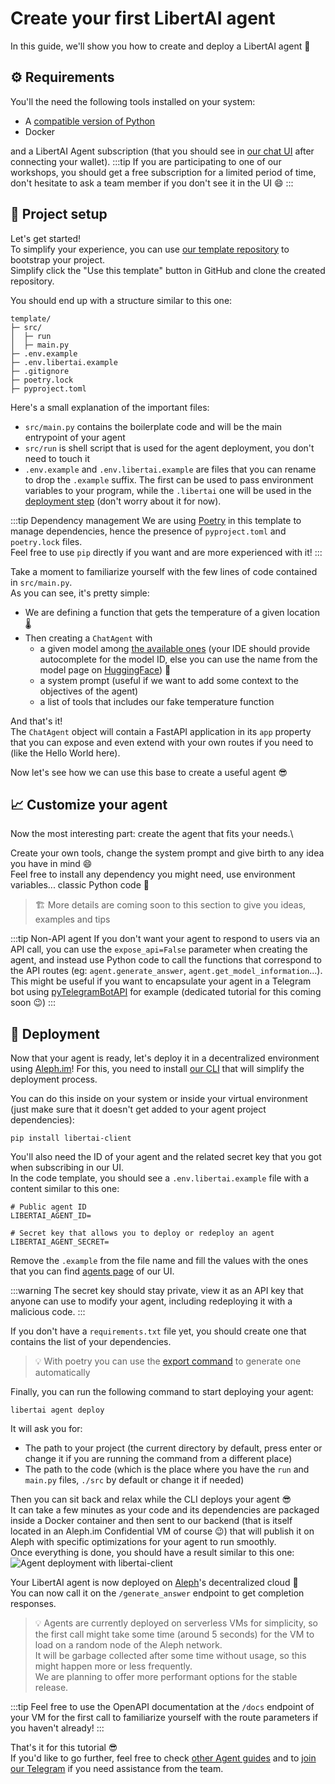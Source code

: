# Create your first LibertAI agent

In this guide, we'll show you how to create and deploy a LibertAI agent 🚀

## ⚙ Requirements

You'll the need the following tools installed on your system:

- A [compatible version of Python](../specifications.md#python)
- Docker

and a LibertAI Agent subscription (that you should see in [our chat UI](https://chat.libertai.io/#/agents) after
connecting your wallet).
:::tip
If you are participating to one of our workshops, you should get a free subscription for a limited period of time, don't
hesitate to ask a team member if you don't see it in the UI 😄
:::

## 🧰 Project setup

Let's get started!\
To simplify your experience, you can use [our template repository](https://github.com/Libertai/libertai-agent-template)
to bootstrap your project.\
Simplify click the "Use this template" button in GitHub and clone the created repository.

You should end up with a structure similar to this one:

```text
template/
├─ src/
│  ├─ run
│  ├─ main.py
├─ .env.example
├─ .env.libertai.example
├─ .gitignore
├─ poetry.lock
├─ pyproject.toml
```

Here's a small explanation of the important files:

- `src/main.py` contains the boilerplate code and will be the main entrypoint of your agent
- `src/run` is shell script that is used for the agent deployment, you don't need to touch it
- `.env.example` and `.env.libertai.example` are files that you can rename to drop the `.example` suffix. The first can
  be used to pass
  environment variables to your program, while the `.libertai` one will be used in the [deployment step](#-deployment)
  (don't worry about it for now).

:::tip Dependency management
We are using [Poetry](https://python-poetry.org/) in this template to manage dependencies, hence the presence of
`pyproject.toml` and `poetry.lock` files.\
Feel free to use `pip` directly if you want and are more experienced with it!
:::

Take a moment to familiarize yourself with the few lines of code contained in `src/main.py`.\
As you can see, it's pretty simple:

- We are defining a function that gets the temperature of a given location 🌡
- Then creating a `ChatAgent` with
    - a given model among [the available ones](../specifications.md#-models) (your IDE
      should provide autocomplete for the model ID, else you can use the name from the model page
      on [HuggingFace](https://huggingface.co)) 🤗
    - a system prompt (useful if we want to add some context to the objectives of the agent)
    - a list of tools that includes our fake temperature function

And that's it!\
The `ChatAgent` object will contain a FastAPI application in its `app` property that you can expose and even extend with
your own routes if you need to (like the Hello World here).

Now let's see how we can use this base to create a useful agent 😎

## 📈 Customize your agent

Now the most interesting part: create the agent that fits your needs.\

Create your own tools, change the system prompt and give birth to any idea you have in mind 😄\
Feel free to install any dependency you might need, use environment variables... classic Python code 🐍

[//]: # (TODO)
> 🏗 More details are coming soon to this section to give you ideas, examples and tips

:::tip Non-API agent
If you don't want your agent to respond to users via an API call, you can use the `expose_api=False` parameter when
creating the agent, and instead use Python code to call the functions that correspond to the API routes (eg:
`agent.generate_answer`, `agent.get_model_information`...).\
This might be useful if you want to encapsulate your agent in a Telegram bot
using [pyTelegramBotAPI](https://github.com/eternnoir/pyTelegramBotAPI) for example (dedicated tutorial for this coming
soon 😉)
:::

## 🚀 Deployment

Now that your agent is ready, let's deploy it in a decentralized environment using [Aleph.im](https://aleph.im)!
For this, you need to install [our CLI](https://pypi.org/project/libertai-client) that will simplify the deployment
process.

You can do this inside on your system or inside your virtual environment (just make sure that it doesn't get added to
your agent project dependencies):

```shell
pip install libertai-client
```

You'll also need the ID of your agent and the related secret key that you got when subscribing in our UI.\
In the code template, you should see a `.env.libertai.example` file with a content similar to this one:

```dotenv
# Public agent ID
LIBERTAI_AGENT_ID=

# Secret key that allows you to deploy or redeploy an agent
LIBERTAI_AGENT_SECRET=
```

Remove the `.example` from the file name and fill the values with the ones that you can
find [agents page](https://chat.libertai.io/#/agents) of our UI.

:::warning
The secret key should stay private, view it as an API key that anyone can use to modify your agent, including
redeploying it with a malicious code.
:::

If you don't have a `requirements.txt` file yet, you should create one that contains the list of your dependencies.
> 💡 With poetry you can use the [export command](https://python-poetry.org/docs/cli/#export) to generate one
> automatically

Finally, you can run the following command to start deploying your agent:

```shell
libertai agent deploy
```

It will ask you for:

- The path to your project (the current directory by default, press enter or change it if you are running the command
  from a different place)
- The path to the code (which is the place where you have the `run` and `main.py` files, `./src` by default or change it
  if needed)

Then you can sit back and relax while the CLI deploys your agent 😎\
It can take a few minutes as your code and its dependencies are packaged inside a Docker container and then sent to
our backend (that is itself located in an Aleph.im Confidential VM of course 😉) that will publish it on Aleph with
specific optimizations for your agent to run smoothly.\
Once everything is done, you should have a result similar to this one:\
![Agent deployment with libertai-client](/assets/agents/deploy.png)

Your LibertAI agent is now deployed on [Aleph](https://aleph.im)'s decentralized cloud 🚀\
You can now call it on the `/generate_answer` endpoint to get completion responses.

> 💡 Agents are currently deployed on serverless VMs for simplicity, so the first call might take some time (around 5
> seconds) for the VM to load on a random node of the Aleph network.\
> It will be garbage collected after some time without usage, so this might happen more or less frequently.\
> We are planning to offer more performant options for the stable release.

:::tip
Feel free to use the OpenAPI documentation at the `/docs` endpoint of your VM for the first call to familiarize yourself
with the route parameters if you haven't already!
:::

That's it for this tutorial 😎\
If you'd like to go further, feel free to check [other Agent guides](./index.md) and
to [join our Telegram](https://t.me/libertai) if you need assistance from the team.
